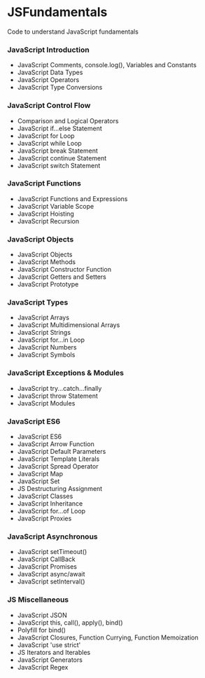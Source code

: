 # JSFundamentals
Code to understand JavaScript fundamentals 
### JavaScript Introduction
* JavaScript Comments, console.log(), Variables and Constants
* JavaScript Data Types
* JavaScript Operators
* JavaScript Type Conversions
### JavaScript Control Flow
* Comparison and Logical Operators
* JavaScript if...else Statement
* JavaScript for Loop
* JavaScript while Loop
* JavaScript break Statement
* JavaScript continue Statement
* JavaScript switch Statement
### JavaScript Functions
* JavaScript Functions and Expressions
* JavaScript Variable Scope
* JavaScript Hoisting
* JavaScript Recursion
### JavaScript Objects
* JavaScript Objects
* JavaScript Methods
* JavaScript Constructor Function
* JavaScript Getters and Setters
* JavaScript Prototype
### JavaScript Types
* JavaScript Arrays
* JavaScript Multidimensional Arrays
* JavaScript Strings
* JavaScript for...in Loop
* JavaScript Numbers
* JavaScript Symbols
### JavaScript Exceptions & Modules
* JavaScript try...catch...finally
* JavaScript throw Statement
* JavaScript Modules
### JavaScript ES6
* JavaScript ES6
* JavaScript Arrow Function
* JavaScript Default Parameters
* JavaScript Template Literals
* JavaScript Spread Operator
* JavaScript Map
* JavaScript Set
* JS Destructuring Assignment
* JavaScript Classes
* JavaScript Inheritance
* JavaScript for...of Loop
* JavaScript Proxies
### JavaScript Asynchronous
* JavaScript setTimeout()
* JavaScript CallBack
* JavaScript Promises
* JavaScript async/await
* JavaScript setInterval()
### JS Miscellaneous
* JavaScript JSON
* JavaScript this, call(), apply(), bind()
* Polyfill for bind()
* JavaScript Closures, Function Currying, Function Memoization
* JavaScript 'use strict'
* JS Iterators and Iterables
* JavaScript Generators
* JavaScript Regex
